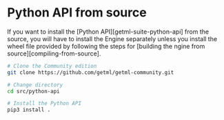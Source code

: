 
# Python API from source

If you want to install the [Python API][getml-suite-python-api] from the source,
you will have to install the Engine separately unless you install the wheel file provided by following the steps for [building the ngine from source][compiling-from-source].

```bash
# Clone the Community edition
git clone https://github.com/getml/getml-community.git

# Change directory 
cd src/python-api

# Install the Python API
pip3 install .
```

